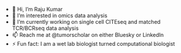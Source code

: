 - 👋 Hi, I’m Raju Kumar
- 👀 I’m interested in omics data analysis
- 🌱 I’m currently working on single cell CITEseq and matched TCR/BCRseq data analysis
- 📫 Reach me at @tumorscholar on either Bluesky or LinkedIn
- ⚡ Fun fact: I am a wet lab biologist turned computational biologist

<!---
tumorscholar/tumorscholar is a ✨ special ✨ repository because its `README.md` (this file) appears on your GitHub profile.
You can click the Preview link to take a look at your changes.
--->
